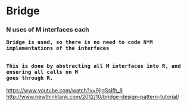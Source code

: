<h1>Bridge</h1>

<h3>
	N uses of M interfaces each

	Bridge is used, so there is no need to code N*M implementations of the interfaces


	This is done by abstracting all M interfaces into R, and ensuring all calls on M
	goes through R.
</h3>

https://www.youtube.com/watch?v=9jIgSsIfh_8
http://www.newthinktank.com/2012/10/bridge-design-pattern-tutorial/